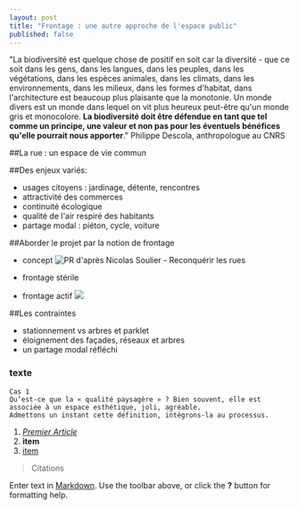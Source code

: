 ```yaml
---
layout: post
title: "Frontage : une autre approche de l'espace public"
published: false
---
```

"La biodiversité est quelque chose de positif en soit car la diversité - que ce soit dans les gens, dans les langues, dans les peuples, dans les végétations, dans les espèces animales, dans les climats, dans les environnements, dans les milieux, dans les formes d'habitat, dans l'architecture est beaucoup plus plaisante que la monotonie. Un monde divers est un monde dans lequel on vit plus heureux peut-être qu'un monde gris et monocolore. **La biodiversité doit être défendue en tant que tel comme un principe, une valeur et non pas pour les éventuels bénéfices qu'elle pourrait nous apporter**."
Philippe Descola, anthropologue au CNRS





##La rue : un espace de vie commun

##Des enjeux variés:
- usages citoyens : jardinage, détente, rencontres
- attractivité des commerces
- continuité écologique
- qualité de l'air respiré des habitants
- partage modal : piéton, cycle, voiture

##Aborder le projet par la notion de frontage
- concept
![PR d'après Nicolas Soulier - Reconquérir les rues]({{site.baseurl}}/media/frontage_schema.jpg)
- frontage stérile

- frontage actif
![]({{site.baseurl}}/media/frontages_stalingrad.jpg)

##Les contraintes
- stationnement vs arbres et parklet
- éloignement des façades, réseaux et arbres
- un partage modal réfléchi

### texte


	Cas 1
	Qu’est-ce que la « qualité paysagère » ? Bien souvent, elle est associée à un espace esthétique, joli, agréable. 
	Admettons un instant cette définition, intégrons-la au processus.

1. _[Premier Article](//2015/12/28/premier-article/)_
2. **item**
3. [item](http://google.fr)


> Citations


Enter text in [Markdown](http://daringfireball.net/projects/markdown/). Use the toolbar above, or click the **?** button for formatting help.
